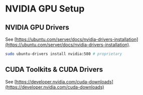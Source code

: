 # NVIDIA GPU Setup

## NVIDIA GPU Drivers

See [https://ubuntu.com/server/docs/nvidia-drivers-installation](https://ubuntu.com/server/docs/nvidia-drivers-installation).

```bash
sudo ubuntu-drivers install nvidia:580 # proprietary
```


## CUDA Toolkits & CUDA Drivers

See [https://developer.nvidia.com/cuda-downloads](https://developer.nvidia.com/cuda-downloads)
